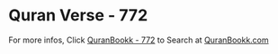 # Quran Verse - 772 

For more infos, Click [QuranBookk - 772](https://www.quranbookk.com/quran/search?q=772) to Search at [QuranBookk.com](http://quranbookk.com/)